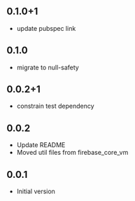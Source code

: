 ## 0.1.0+1
- update pubspec link

## 0.1.0
- migrate to null-safety

## 0.0.2+1
- constrain test dependency

## 0.0.2
- Update README
- Moved util files from firebase_core_vm

## 0.0.1
- Initial version
